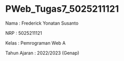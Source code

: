 # PWeb_Tugas7_5025211121

Nama               : Frederick Yonatan Susanto

NRP                : 5025211121

Kelas              : Pemrograman Web A

Tahun Ajaran       : 2022/2023 (Genap)

